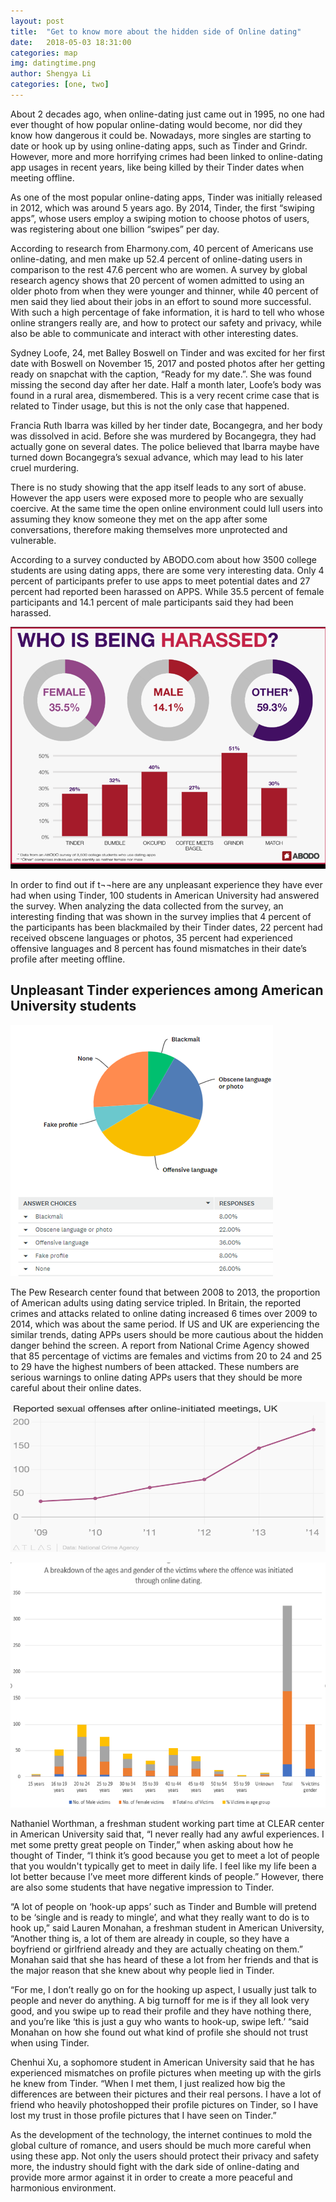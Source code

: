 ```yaml
---
layout: post
title:  "Get to know more about the hidden side of Online dating"
date:   2018-05-03 18:31:00
categories: map
img: datingtime.png
author: Shengya Li
categories: [one, two]
---
```


About 2 decades ago, when online-dating just came out in 1995, no one had ever thought of how popular online-dating would become, nor did they know how dangerous it could be. Nowadays, more singles are starting to date or hook up by using online-dating apps, such as Tinder and Grindr. However, more and more horrifying crimes had been linked to online-dating app usages in recent years, like being killed by their Tinder dates when meeting offline.

As one of the most popular online-dating apps, Tinder was initially released in 2012, which was around 5 years ago. By 2014, Tinder, the first “swiping apps”, whose users employ a swiping motion to choose photos of users, was registering about one billion “swipes” per day. 

According to research from Eharmony.com, 40 percent of Americans use online-dating, and men make up 52.4 percent of online-dating users in comparison to the rest 47.6 percent who are women. A survey by global research agency shows that 20 percent of women admitted to using an older photo from when they were younger and thinner, while 40 percent of men said they lied about their jobs in an effort to sound more successful. With such a high percentage of fake information, it is hard to tell who whose online strangers really are, and how to protect our safety and privacy, while also be able to communicate and interact with other interesting dates.

Sydney Loofe, 24, met Balley Boswell on Tinder and was excited for her first date with Boswell on November 15, 2017 and posted photos after her getting ready on snapchat with the caption, “Ready for my date.”. She was found missing the second day after her date. Half a month later, Loofe’s body was found in a rural area, dismembered. This is a very recent crime case that is related to Tinder usage, but this is not the only case that happened. 

Francia Ruth Ibarra was killed by her tinder date, Bocangegra, and her body was dissolved in acid. Before she was murdered by Bocangegra, they had actually gone on several dates. The police believed that Ibarra maybe have turned down Bocangegra’s sexual advance, which may lead to his later cruel murdering. 

There is no study showing that the app itself leads to any sort of abuse. However the app users were exposed more to people who are sexually coercive. At the same time the open online environment could lull users into assuming they know someone they met on the app after some conversations, therefore making themselves more unprotected and vulnerable. 

According to a survey conducted by ABODO.com about how 3500 college students are using dating apps, there are some very interesting data. Only 4 percent of participants prefer to use apps to meet potential dates and 27 percent had reported been harassed on APPS. While 35.5 percent of female participants and 14.1 percent of male participants said they had been harassed.

![alt text](../images/harassed.png)

In order to find out if t¬¬here are any unpleasant experience they have ever had when using Tinder, 100 students in American University had answered the survey. When analyzing the data collected from the survey, an interesting finding that was shown in the survey implies that 4 percent of the participants has been blackmailed by their Tinder dates, 22 percent had received obscene languages or photos, 35 percent had experienced offensive languages and 8 percent has found mismatches in their date’s profile after meeting offline.   

## Unpleasant Tinder experiences among American University students 

![alt text](../images/datingpie1.png)

The Pew Research center found that between 2008 to 2013, the proportion of American adults using dating service tripled. In Britain, the reported crimes and attacks related to online dating increased 6 times over 2009 to 2014, which was about the same period. If US and UK are experiencing the similar trends, dating APPs users should be more cautious about the hidden danger behind the screen. A report from National Crime Agency showed that 85 percentage of victims are females and victims from 20 to 24 and 25 to 29 have the highest numbers of been attacked. These numbers are serious warnings to online dating APPs users that they should be more careful about their online dates. 

![alt text](../images/datingtime.png)

![alt text](../images/datingchart2.png)

Nathaniel Worthman, a freshman student working part time at CLEAR center in American University said that, “I never really had any awful experiences. I met some pretty great people on Tinder,” when asking about how he thought of Tinder, “I think it’s good because you get to meet a lot of people that you wouldn't typically get to meet in daily life. I feel like my life been a lot better because I’ve meet more different kinds of people.” However, there are also some students that have negative impression to Tinder.

“A lot of people on ‘hook-up apps’ such as Tinder and Bumble will pretend to be ‘single and is ready to mingle’, and what they really want to do is to hook up,” said Lauren Monahan, a freshman student in American University, “Another thing is, a lot of them are already in couple, so they have a boyfriend or girlfriend already and they are actually cheating on them.” Monahan said that she has heard of these a lot from her friends and that is the major reason that she knew about why people lied in Tinder. 

“For me, I don’t really go on for the hooking up aspect, I usually just talk to people and never do anything. A big turnoff for me is if they all look very good, and you swipe up to read their profile and they have nothing there, and you’re like ‘this is just a guy who wants to hook-up, swipe left.’ “said Monahan on how she found out what kind of profile she should not trust when using Tinder.

Chenhui Xu, a sophomore student in American University said that he has experienced mismatches on profile pictures when meeting up with the girls he knew from Tinder. “When I met them, I just realized how big the differences are between their pictures and their real persons. I have a lot of friend who heavily photoshopped their profile pictures on Tinder, so I have lost my trust in those profile pictures that I have seen on Tinder.”

As the development of the technology, the internet continues to mold the global culture of romance, and users should be much more careful when using these app. Not only the users should protect their privacy and safety more, the industry should fight with the dark side of online-dating and provide more armor against it in order to create a more peaceful and harmonious environment. 




